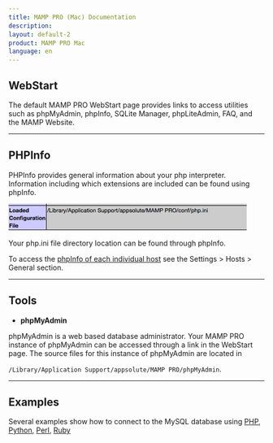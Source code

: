 ```yaml
---
title: MAMP PRO (Mac) Documentation
description: 
layout: default-2
product: MAMP PRO Mac
language: en
---
```


## WebStart

The default MAMP PRO WebStart page provides links to access utilities such as phpMyAdmin, phpInfo, SQLite Manager, phpLiteAdmin, FAQ, and the MAMP Website.

---

## PHPInfo

PHPInfo provides general information about your php interpreter. Information including which extensions are included can be found using phpInfo.

![MAMP](php.ini.png)

Your php.ini file directory location can be found through phpInfo.

To access the [phpInfo of each individual host](../Settings/Hosts/General#php_info) see the Settings > Hosts > General section.

---

## Tools

*  **phpMyAdmin**  

phpMyAdmin is a web based database administrator. Your MAMP PRO instance of phpMyAdmin can be accessed through a link in the WebStart page. The source files for this instance of phpMyAdmin are located in 

`/Library/Application Support/appsolute/MAMP PRO/phpMyAdmin`.


---

## Examples

Several examples show how to connect to the MySQL database using [PHP](../Languages/PHP), [Python](../Languages/Python), [Perl](../Languages/Perl), [Ruby](../Languages/Ruby)
